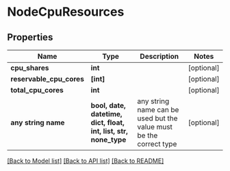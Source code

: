 # NodeCpuResources


## Properties
Name | Type | Description | Notes
------------ | ------------- | ------------- | -------------
**cpu_shares** | **int** |  | [optional] 
**reservable_cpu_cores** | **[int]** |  | [optional] 
**total_cpu_cores** | **int** |  | [optional] 
**any string name** | **bool, date, datetime, dict, float, int, list, str, none_type** | any string name can be used but the value must be the correct type | [optional]

[[Back to Model list]](../README.md#documentation-for-models) [[Back to API list]](../README.md#documentation-for-api-endpoints) [[Back to README]](../README.md)


